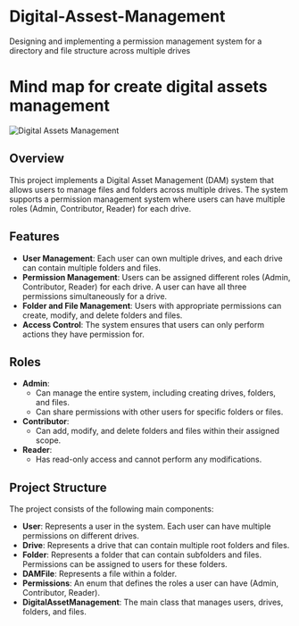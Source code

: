 # Digital-Assest-Management
Designing and implementing a permission management system for a directory and file structure across multiple drives

# Mind map for create digital assets management
![Digital Assets Management](https://github.com/user-attachments/assets/39a7126f-07fd-46cf-95f7-dc6b201427eb)

## Overview

This project implements a Digital Asset Management (DAM) system that allows users to manage files and folders across multiple drives. The system supports a permission management system where users can have multiple roles (Admin, Contributor, Reader) for each drive.

## Features

- **User Management**: Each user can own multiple drives, and each drive can contain multiple folders and files.
- **Permission Management**: Users can be assigned different roles (Admin, Contributor, Reader) for each drive. A user can have all three permissions simultaneously for a drive.
- **Folder and File Management**: Users with appropriate permissions can create, modify, and delete folders and files.
- **Access Control**: The system ensures that users can only perform actions they have permission for.

## Roles

- **Admin**: 
  - Can manage the entire system, including creating drives, folders, and files.
  - Can share permissions with other users for specific folders or files.
- **Contributor**: 
  - Can add, modify, and delete folders and files within their assigned scope.
- **Reader**: 
  - Has read-only access and cannot perform any modifications.

## Project Structure

The project consists of the following main components:

- **User**: Represents a user in the system. Each user can have multiple permissions on different drives.
- **Drive**: Represents a drive that can contain multiple root folders and files.
- **Folder**: Represents a folder that can contain subfolders and files. Permissions can be assigned to users for these folders.
- **DAMFile**: Represents a file within a folder.
- **Permissions**: An enum that defines the roles a user can have (Admin, Contributor, Reader).
- **DigitalAssetManagement**: The main class that manages users, drives, folders, and files.

